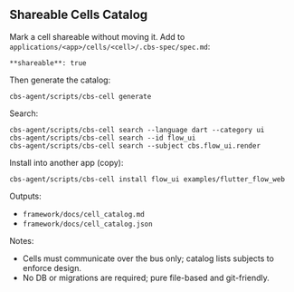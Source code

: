 ## Shareable Cells Catalog

Mark a cell shareable without moving it. Add to `applications/<app>/cells/<cell>/.cbs-spec/spec.md`:

```
**shareable**: true
```

Then generate the catalog:

```
cbs-agent/scripts/cbs-cell generate
```

Search:

```
cbs-agent/scripts/cbs-cell search --language dart --category ui
cbs-agent/scripts/cbs-cell search --id flow_ui
cbs-agent/scripts/cbs-cell search --subject cbs.flow_ui.render
```

Install into another app (copy):

```
cbs-agent/scripts/cbs-cell install flow_ui examples/flutter_flow_web
```

Outputs:
- `framework/docs/cell_catalog.md`
- `framework/docs/cell_catalog.json`

Notes:
- Cells must communicate over the bus only; catalog lists subjects to enforce design.
- No DB or migrations are required; pure file-based and git-friendly.


